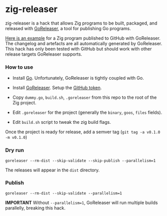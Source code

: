 # zig-releaser

zig-releaser is a hack that allows Zig programs to be built, packaged, and released with [GoReleaser](https://goreleaser.com), a tool for publishing Go programs. 

[Here is an example](https://github.com/knadh/csv2json/releases) for a Zig program published to GitHub with GoReleaser. The changelog and artefacts are all automatically generated by GoReleaser. This hack has only been tested with GitHub but should work with other release targets GoReleaser supports.

### How to use

- Install [Go](https://golang.org/doc/install). Unfortunately, GoReleaser is tightly coupled with Go.
- Install [GoReleaser](https://goreleaser.com/install/). Setup the [GitHub token](https://goreleaser.com/quick-start/).


- Copy `dummy.go`, `build.sh`, `.goreleaser` from this repo to the root of the Zig project.
- Edit `.goreleaser` for the project (generally the `binary`, `goos`, `files` fields).
- Edit `build.sh` script to tweak the zig build flags.

Once the project is ready for release, add a semver tag (`git tag -a v0.1.0 -m v0.1.0`)

### Dry run
`goreleaser --rm-dist --skip-validate --skip-publish --parallelism=1`

The releases will appear in the `dist` directory.

### Publish
`goreleaser --rm-dist --skip-validate --parallelism=1`

**IMPORTANT** Without `--parallelism=1`, GoReleaser will run multiple builds parallelly, breaking this hack. 
